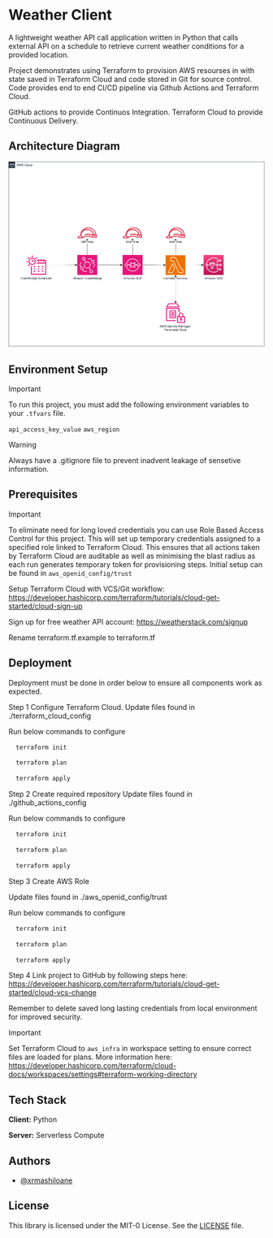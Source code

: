# Weather Client

A lightweight weather API call application written in Python that calls external API on a schedule to retrieve current weather conditions for a provided location.

Project demonstrates using Terraform to provision AWS resourses in with state saved in Terraform Cloud and code stored in Git for source control. Code provides end to end CI/CD pipeline via Github Actions and Terraform Cloud.

GitHub actions to provide Continuos Integration.
Terraform Cloud to provide Continuous Delivery.

## Architecture Diagram

![Architecture Diagram](ArchitectureDiagram.png)

## Environment Setup

> [!IMPORTANT]  
> To run this project, you must add the following environment variables to your `.tfvars` file. 

`api_access_key_value`
`aws_region`



> [!WARNING]  
> Always have a .gitignore file to prevent inadvent leakage of sensetive information. 


## Prerequisites

> [!IMPORTANT]  
> To eliminate need for long loved credentials you can use Role Based Access Control for this project. This will set up temporary credentials assigned to a specified role linked to Terraform Cloud.
>This ensures that all actions taken by Terraform Cloud are auditable as well as minimising the blast radius as each run generates temporary token for provisioning steps.
>Initial setup can be found in `aws_openid_config/trust`


Setup Terraform Cloud with VCS/Git workflow: https://developer.hashicorp.com/terraform/tutorials/cloud-get-started/cloud-sign-up 

Sign up for free weather API account: https://weatherstack.com/signup

Rename terraform.tf.example to terraform.tf 



## Deployment


Deployment must be done in order below to ensure all components work as expected. 

Step 1 Configure Terraform Cloud.
Update files found in ./terraform_cloud_config 

Run below commands to configure

```bash
  terraform init
```

```bash
  terraform plan
```

```bash
  terraform apply
```

Step 2 Create required repository 
Update files found in ./github_actions_config 

Run below commands to configure

```bash
  terraform init
```

```bash
  terraform plan
```

```bash
  terraform apply
```

Step 3 Create AWS Role

Update files found in ./aws_openid_config/trust 

Run below commands to configure

```bash
  terraform init
```

```bash
  terraform plan
```

```bash
  terraform apply
```

Step 4 Link project to GitHub by following steps here: https://developer.hashicorp.com/terraform/tutorials/cloud-get-started/cloud-vcs-change


Remember to delete saved long lasting credentials from local environment for improved security.



> [!IMPORTANT]  
> Set Terraform Cloud to `aws_infra` in workspace setting to ensure correct files are loaded for plans.
 >More information here: https://developer.hashicorp.com/terraform/cloud-docs/workspaces/settings#terraform-working-directory


## Tech Stack

**Client:** Python

**Server:** Serverless Compute


## Authors

- [@xrmashiloane](https://www.github.com/xrmashiloane)


## License

This library is licensed under the MIT-0 License. See the [LICENSE](LICENSE) file.